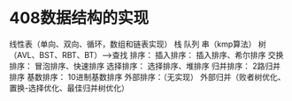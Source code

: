 # 408数据结构的实现
线性表（单向、双向、循环，数组和链表实现）
栈
队列
串（kmp算法）
树（AVL、BST、RBT、BT）——>查找
排序：
  插入排序：
    插入排序、希尔排序
  交换排序：
    冒泡排序、快速排序
  选择排序：
    选择排序、堆排序
  归并排序：
    2路归并排序
  基数排序：
    10进制基数排序
  外部排序：（无实现）
    外部归并（败者树优化、置换-选择优化、最佳归并树优化）
